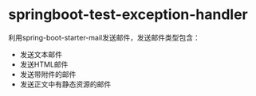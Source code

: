 # springboot-test-exception-handler
利用spring-boot-starter-mail发送邮件，发送邮件类型包含：
- 发送文本邮件
- 发送HTML邮件
- 发送带附件的邮件
- 发送正文中有静态资源的邮件
